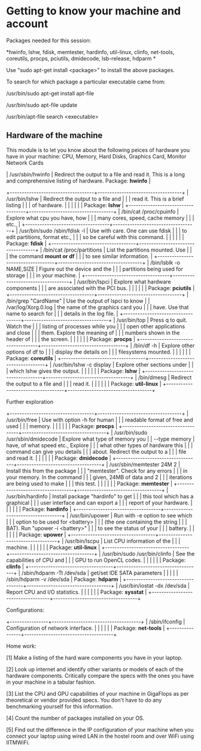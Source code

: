 # Getting to know your machine and account

Packages needed for this session:

*hwinfo, lshw, fdisk, memtester, hardinfo, util-linux, clinfo,
net-tools, coreutils, procps, pciutils, dmidecode, lsb-release, hdparm *

Use "sudo apt-get install \<package\>" to install the above packages.

To search for which package a particular executable came from:

/usr/bin/sudo apt-get install apt-file

/usr/bin/sudo apt-file update

/usr/bin/apt-file search \<executable\>

## Hardware of the machine

This module is to let you know about the following peices of hardware
you have in your machine: CPU, Memory, Hard Disks, Graphics Card,
Monitor Network Cards

| /usr/sbin/hwinfo | Redirect the output to a file and read it. This is a long and comprehensive listing of hardware. Package: **hwinfo** |

+-----------------------------------+-----------------------------------+
| /usr/bin/lshw                     | Redirect the output to a file and |
|                                   | read it. This is a brief listing  |
|                                   | of hardware.                      |
|                                   |                                   |
|                                   | Package: **lshw**                 |
+-----------------------------------+-----------------------------------+
| /bin/cat /proc/cpuinfo            | Explore what cpu you have, how    |
|                                   | many cores, speed, cache memory   |
|                                   | etc.,                             |
+-----------------------------------+-----------------------------------+
| /usr/bin/sudo /sbin/fdisk -l      | Use with care. One can use fdisk  |
|                                   | to edit partitions, format etc.,  |
|                                   | so be careful with this command.  |
|                                   |                                   |
|                                   | Package: **fdisk**                |
+-----------------------------------+-----------------------------------+
| /bin/cat /proc/partitions         | List the partitions mounted. Use  |
|                                   | the command **mount **or** df**   |
|                                   | to see similar information.       |
+-----------------------------------+-----------------------------------+
| /bin/lsblk -o NAME,SIZE           | Figure out the device and the     |
|                                   | partitions being used for storage |
|                                   | in your machine.                  |
+-----------------------------------+-----------------------------------+
| /usr/bin/lspci                    | Explore what hardware components  |
|                                   | are associated with the PCI bus.  |
|                                   |                                   |
|                                   | Package: **pciutils**             |
+-----------------------------------+-----------------------------------+
| /bin/grep "CardName"              | Use the output of lspci to know   |
| /var/log/Xorg.0.log               | the name of the graphics card you |
|                                   | have. Use that name to search for |
|                                   | details in the log file.          |
+-----------------------------------+-----------------------------------+
| /usr/bin/top                      | Press q to quit. Watch the        |
|                                   | listing of processes while you    |
|                                   | open other applications and close |
|                                   | them. Explore the meaning of      |
|                                   | numbers shown in the header of    |
|                                   | the screen.                       |
|                                   |                                   |
|                                   | Package: **procps**               |
+-----------------------------------+-----------------------------------+
| /bin/df -h                        | Explore other options of df to    |
|                                   | display the details on            |
|                                   | filesystems mounted.              |
|                                   |                                   |
|                                   | Package: **coreutils**            |
+-----------------------------------+-----------------------------------+
| /usr/bin/lshw -c display          | Explore other sections under      |
|                                   | which lshw gives the output.      |
|                                   |                                   |
|                                   | Package: **lshw**                 |
+-----------------------------------+-----------------------------------+
| /bin/dmesg                        | Redirect the output to a file and |
|                                   | read it.                          |
|                                   |                                   |
|                                   | Package: **util-linux**           |
+-----------------------------------+-----------------------------------+

Further exploration

+-----------------------------------+-----------------------------------+
| /usr/bin/free                     | Use with option -h for human      |
|                                   | readable format of free and used  |
|                                   | memory.                           |
|                                   |                                   |
|                                   | Package: **procps**               |
+-----------------------------------+-----------------------------------+
| /usr/bin/sudo /usr/sbin/dmidecode | Explore what type of memory you   |
| \--type memory                    | have, of what speed etc., Explore |
|                                   | what other types of hardware this |
|                                   | command can give you details      |
|                                   | about. Redirect the output to a   |
|                                   | file and read it.                 |
|                                   |                                   |
|                                   | Package: **dmidecode**            |
+-----------------------------------+-----------------------------------+
| /usr/sbin/memtester 24M 2         | Install this from the package     |
|                                   | "memtester". Check for any errors |
|                                   | in your memory. In the command    |
|                                   | given, 24MB of data and 2         |
|                                   | iterations are being used to make |
|                                   | this test.                        |
|                                   |                                   |
|                                   | Package: **memtester**            |
+-----------------------------------+-----------------------------------+
| /usr/bin/hardinfo                 | Install package "hardinfo" to get |
|                                   | this tool which has a graphical   |
|                                   | user interface and can export a   |
|                                   | report of your hardware.          |
|                                   |                                   |
|                                   | Package: **hardinfo**             |
+-----------------------------------+-----------------------------------+
| /usr/bin/upower                   | Run with -e option to see which   |
|                                   | option to be used for \<battery\> |
|                                   | (the one containing the string    |
|                                   | BAT). Run "upower -i \<battery\>" |
|                                   | to see the status of your         |
|                                   | battery.                          |
|                                   |                                   |
|                                   | Package: **upower**               |
+-----------------------------------+-----------------------------------+
| /usr/bin/lscpu                    | List CPU information of the       |
|                                   | machine.                          |
|                                   |                                   |
|                                   | Package: **util-linux**           |
+-----------------------------------+-----------------------------------+
| /usr/bin/sudo /usr/bin/clinfo     | See the capabilities of CPU and   |
|                                   | GPU to run OpenCL codes.          |
|                                   |                                   |
|                                   | Package: **clinfo**               |
+-----------------------------------+-----------------------------------+
| /sbin/hdparm -Tt /dev/sda         | get/set IDE SATA parameters       |
|                                   |                                   |
| /sbin/hdparm -v /dev/sda          | Package: **hdparm**               |
+-----------------------------------+-----------------------------------+
| /usr/bin/iostat -dx /dev/sda      | Report CPU and I/O statistics.    |
|                                   |                                   |
|                                   | Package: **sysstat**              |
+-----------------------------------+-----------------------------------+

Configurations:

+----------------+-------------------------------------+
| /sbin/ifconfig | Configuration of network interface. |
|                |                                     |
|                | Package: **net-tools**              |
+----------------+-------------------------------------+

Home work:

\[1\] Make a listing of the hard ware components you have in your
laptop.

\[2\] Look up internet and identify other variants or models of each of
the hardware components. Critically compare the specs with the ones you
have in your machine in a tabular fashion.

\[3\] List the CPU and GPU capabilities of your machine in GigaFlops as
per theoretical or vendor provided specs. You don't have to do any
benchmarking yourself for this information.

\[4\] Count the number of packages installed on your OS.

\[5\] Find out the difference in the IP configuration of your machine
when you connect your laptop using wired LAN in the hostel room and over
WiFi using IITMWiFi.
